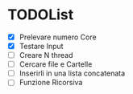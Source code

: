 TODOList
=========================
   - [x] Prelevare numero Core
   - [x] Testare Input
   - [ ] Creare N thread
   - [ ] Cercare file e Cartelle
   - [ ] Inserirli in una lista concatenata
   - [ ] Funzione Ricorsiva
